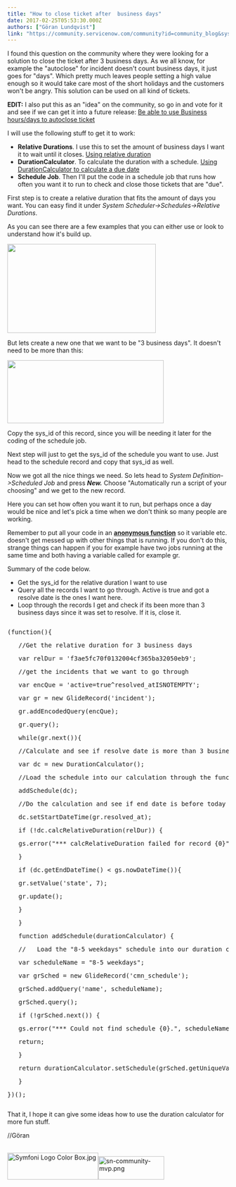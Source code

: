 ```yaml
---
title: "How to close ticket after  business days"
date: 2017-02-25T05:53:30.000Z
authors: ["Göran Lundqvist"]
link: "https://community.servicenow.com/community?id=community_blog&sys_id=314e26addbd0dbc01dcaf3231f961986"
---
```

<p>I found this question on the community where they were looking for a solution to close the ticket after 3 business days. As we all know, for example the "autoclose" for incident doesn't count business days, it just goes for "days". Which pretty much leaves people setting a high value enough so it would take care most of the short holidays and the customers won't be angry. This solution can be used on all kind of tickets.</p><p></p><p><strong>EDIT:</strong> I also put this as an "idea" on the community, so go in and vote for it and see if we can get it into a future release: <a title="Be able to use Business hours/days to autoclose ticket" __default_attr="1637" __jive_macro_name="idea" class="jive_macro_idea jive_macro" data-orig-content="Be able to use Business hours/days to autoclose ticket" href="undefined1637">Be able to use Business hours/days to autoclose ticket</a> </p><p></p><p>I will use the following stuff to get it to work:</p><p></p><ul><li><strong>Relative Durations</strong>. I use this to set the amount of business days I want it to wait until it closes. <a href="https://docs.servicenow.com/bundle/istanbul-servicenow-platform/page/script/server-scripting/concept/c_UsingRelativeDuration.html" title="https://docs.servicenow.com/bundle/istanbul-servicenow-platform/page/script/server-scripting/concept/c_UsingRelativeDuration.html">Using relative duration</a></li><li><strong>DurationCalculator</strong>. To calculate the duration with a schedule. <a href="https://docs.servicenow.com/bundle/istanbul-servicenow-platform/page/script/server-scripting/concept/c_DrtnClDueDate.html" title="https://docs.servicenow.com/bundle/istanbul-servicenow-platform/page/script/server-scripting/concept/c_DrtnClDueDate.html">Using DurationCalculator to calculate a due date</a></li><li><strong>Schedule Job</strong>. Then I'll put the code in a schedule job that runs how often you want it to run to check and close those tickets that are "due".</li></ul><p></p><p></p><p>First step is to create a relative duration that fits the amount of days you want. You can easy find it under <em>System Scheduler-&gt;Schedules-&gt;Relative Durations</em>.</p><p>As you can see there are a few examples that you can either use or look to understand how it's build up.</p><p><img   class="image-1 jive-image" height="202" src="33d48982db10d304b322f4621f961978.iix" style="width: 338px; height: 201.71px;" width="338"/></p><p>But lets create a new one that we want to be "3 business days". It doesn't need to be more than this:</p><p><img   class="image-2 jive-image" height="143" src="1a82a006db105f048c8ef4621f961931.iix" style="width: 356px; height: 142.974px;" width="356"/></p><p>Copy the sys_id of this record, since you will be needing it later for the coding of the schedule job.</p><p></p><p>Next step will just to get the sys_id of the schedule you want to use. Just head to the schedule record and copy that sys_id as well.</p><p></p><p>Now we got all the nice things we need. So lets head to <em>System Definition-&gt;Scheduled Job</em> and press <strong><em>New.</em></strong><em> </em>Choose "Automatically run a script of your choosing" and we get to the new record.</p><p>Here you can set how often you want it to run, but perhaps once a day would be nice and let's pick a time when we don't think so many people are working.</p><p>Remember to put all your code in an <span style="text-decoration: underline;"><strong>anonymous function</strong></span> so it variable etc. doesn't get messed up with other things that is running. If you don't do this, strange things can happen if you for example have two jobs running at the same time and both having a variable called for example gr.</p><p></p><p>Summary of the code below.</p><ul><li>Get the sys_id for the relative duration I want to use</li><li>Query all the records I want to go through. Active is true and got a resolve date is the ones I want here.</li><li>Loop through the records I get and check if its been more than 3 business days since it was set to resolve. If it is, close it.</li></ul><p></p><pre __default_attr="javascript" __jive_macro_name="code" class="jive_macro_code _jivemacro_uid_14879798674003661 jive_text_macro" data-renderedposition="1074.375_8_1192_672" jivemacro_uid="_14879798674003661"><p>(function(){</p><p>   //Get the relative duration for 3 business days</p><p>   var relDur = 'f3ae5fc70f0132004cf365ba32050eb9';</p><p>   //get the incidents that we want to go through</p><p>   var encQue = 'active=true^resolved_atISNOTEMPTY';</p><p></p><p>   var gr = new GlideRecord('incident');</p><p>   gr.addEncodedQuery(encQue);</p><p>   gr.query();</p><p></p><p>   while(gr.next()){</p><p>   //Calculate and see if resolve date is more than 3 business days ago. And if, close the ticket.</p><p>   var dc = new DurationCalculator();</p><p></p><p>   //Load the schedule into our calculation through the function below</p><p>   addSchedule(dc);</p><p></p><p>   //Do the calculation and see if end date is before today</p><p>   dc.setStartDateTime(gr.resolved_at);</p><p>   if (!dc.calcRelativeDuration(relDur)) {</p><p>   gs.error("*** calcRelativeDuration failed for record {0}", gr.number);</p><p>   }</p><p>   if (dc.getEndDateTime() &lt; gs.nowDateTime()){</p><p>   gr.setValue('state', 7);</p><p>   gr.update();</p><p>   }</p><p>   }</p><p></p><p>   function addSchedule(durationCalculator) {</p><p>   //   Load the "8-5 weekdays" schedule into our duration calculator.</p><p>   var scheduleName = "8-5 weekdays";</p><p>   var grSched = new GlideRecord('cmn_schedule');</p><p>   grSched.addQuery('name', scheduleName);</p><p>   grSched.query();</p><p>   if (!grSched.next()) {</p><p>   gs.error("*** Could not find schedule {0}.", scheduleName);</p><p>   return;</p><p>   }</p><p>   return durationCalculator.setSchedule(grSched.getUniqueValue(), "GMT");</p><p>   }</p><p></p><p>})();</p></pre><p></p><p>That it, I hope it can give some ideas how to use the duration calculator for more fun stuff.</p><p></p><p></p><p>//Göran</p><p></p><p><br/><img   alt="Symfoni Logo Color Box.jpg" class="image-3 jive-image" height="61" src="d705488adb1c5fc068c1fb651f961919.iix" style="width: 207px; height: 61.0105px;" width="207"/><img   alt="sn-community-mvp.png" class="image-4 jive-image" height="53" src="7d92eb3ddb9093041dcaf3231f96199c.iix" style="width: 150px; height: 53.3333px;" width="150"/></p>